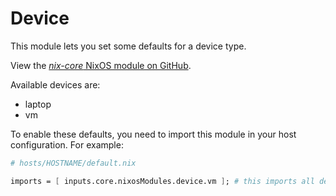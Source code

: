 # Device

This module lets you set some defaults for a device type.

View the [*nix-core* NixOS module on GitHub](https://github.com/sid115/nix-core/tree/master/modules/nixos/device).

Available devices are:

- laptop
- vm

To enable these defaults, you need to import this module in your host configuration. For example:

```nix
# hosts/HOSTNAME/default.nix

imports = [ inputs.core.nixosModules.device.vm ]; # this imports all defaults for VMs. See `vm.nix`
```
